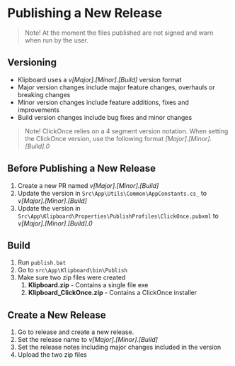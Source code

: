# Publishing a New Release

> Note! At the moment the files published are not signed and warn when run by the user.

## Versioning 
* Klipboard uses a _v[Major].[Minor].\[Build\]_ version format
* Major version changes include major feature changes, overhauls or breaking changes
* Minor version changes include feature additions, fixes and improvements
* Build version changes include bug fixes and minor changes

> Note! ClickOnce relies on a 4 segment version notation.
When setting the ClickOnce version, use the following format _[Major].[Minor].\[Build\].0_

## Before Publishing a New Release
1. Create a new PR named _v[Major].[Minor].\[Build\]_
1. Update the version in `Src\App\Utils\Common\AppConstants.cs_` to _v[Major].[Minor].\[Build\]_
1. Update the version in `Src\App\Klipboard\Properties\PublishProfiles\ClickOnce.pubxml` to _v[Major].[Minor].\[Build\].0_

## Build
1. Run `publish.bat`
1. Go to `src\App\Klipboard\bin\Publish`
1. Make sure two zip files were created 
	1. **Klipboard.zip** - Contains a single file exe
	1. **Klipboard_ClickOnce.zip** - Contains a ClickOnce installer

## Create a New Release
1. Go to release and create a new release.
1. Set the release name to _v[Major].[Minor].\[Build\]_
1. Set the release notes including major changes included in the version
1. Upload the two zip files 